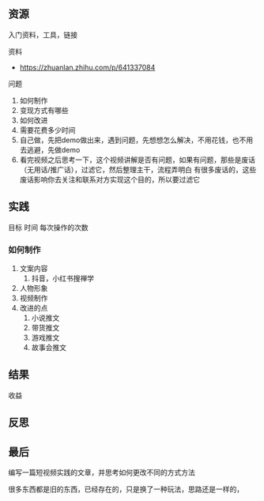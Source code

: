 ## 资源

入门资料，工具，链接

资料

- https://zhuanlan.zhihu.com/p/641337084

问题

1. 如何制作
2. 变现方式有哪些
3. 如何改进
4. 需要花费多少时间
5. 自己做，先把demo做出来，遇到问题，先想想怎么解决，不用花钱，也不用去逃避，先做demo
6. 看完视频之后思考一下，这个视频讲解是否有问题，如果有问题，那些是废话（无用话/推广话），过滤它，然后整理主干，流程弄明白
有很多废话的，这些废话影响你去关注和联系对方实现这个目的，所以要过滤它

## 实践

目标
时间
每次操作的次数

### 如何制作

1. 文案内容
   1. 抖音，小红书搜禅学
2. 人物形象
3. 视频制作
4. 改进的点
   1. 小说推文
   2. 带货推文
   3. 游戏推文
   4. 故事会推文

## 结果

收益

## 反思

## 最后

编写一篇短视频实践的文章，并思考如何更改不同的方式方法

很多东西都是旧的东西，已经存在的，只是换了一种玩法，思路还是一样的，

